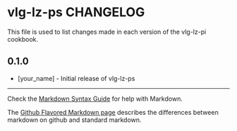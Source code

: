 vlg-lz-ps CHANGELOG
===================

This file is used to list changes made in each version of the vlg-lz-pi cookbook.

0.1.0
-----
- [your_name] - Initial release of vlg-lz-ps

- - -
Check the [Markdown Syntax Guide](http://daringfireball.net/projects/markdown/syntax) for help with Markdown.

The [Github Flavored Markdown page](http://github.github.com/github-flavored-markdown/) describes the differences between markdown on github and standard markdown.
